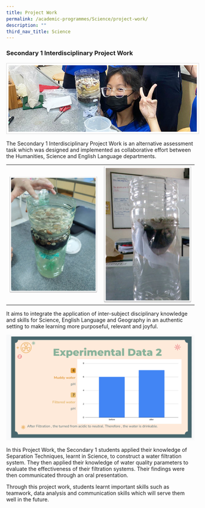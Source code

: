 ```yaml
---
title: Project Work
permalink: /academic-programmes/Science/project-work/
description: ""
third_nav_title: Science
---
```

### Secondary 1 Interdisciplinary Project Work

<img src="/images/Sec%201%20Science%20Project%20Work/IPW_main.jpg" style=" border:0.5px solid Gainsboro; padding: 5px;">


The Secondary 1 Interdisciplinary Project Work is an alternative assessment task which was designed and implemented as collaborative effort between the Humanities, Science and English Language departments.

<table>
  <tr>
    <td><img src="/images/Sec%201%20Science%20Project%20Work/IPW2.jpg" style="width:300px; Float: Left"></td>
    <td><img src="/images/Sec%201%20Science%20Project%20Work/IPW3.jpg" style="width:300px; Float: Left"></td>
  </tr>
</table>


It aims to integrate the application of inter-subject disciplinary knowledge and skills for Science, English Language and Geography in an authentic setting to make learning more purposeful, relevant and joyful.

![](/images/Sec%201%20Science%20Project%20Work/IPW4.png)

In this Project Work, the Secondary 1 students applied their knowledge of Separation Techniques, learnt in Science, to construct a water filtration system. They then applied their knowledge of water quality parameters to evaluate the effectiveness of their filtration systems. Their findings were then communicated through an oral presentation.


Through this project work, students learnt important skills such as teamwork, data analysis and communication skills which will serve them well in the future.